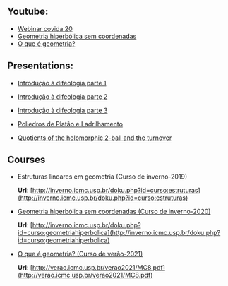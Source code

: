 ## Youtube: 

- [Webinar covida 20](https://www.youtube.com/channel/UCPGlAyWJqK37uXlRJ4nlP4g) 
- [Geometria hiperbólica sem coordenadas](https://www.youtube.com/playlist?list=PLB2CI4e5fuMKAkyiH9xN9cci50G3BcJ-I)
- [O que é geometria?](https://www.youtube.com/playlist?list=PLB2CI4e5fuMKxJG2M2LvVp4bFhGC0bXxq)

## Presentations:

-   [Introdução à difeologia parte 1](https://www.youtube.com/watch?v=ZgoPWoQaxm8)
-   [Introdução à difeologia parte 2](https://www.youtube.com/watch?v=fvQ6Wm_cYug)
-   [Introdução à difeologia parte 3](https://www.youtube.com/watch?v=MfzYQ_g5Gw8)
-   [Poliedros de Platâo e Ladrilhamento](https://www.youtube.com/watch?v=PfBgpT3MzMM)

-   [Quotients of the holomorphic 2-ball and the turnover](https://www.youtube.com/watch?v=t521WWqbu7I&t=21s)

## Courses

- Estruturas lineares em geometria (Curso de inverno-2019)

  **Url**: [http://inverno.icmc.usp.br/doku.php?id=curso:estruturas](http://inverno.icmc.usp.br/doku.php?id=curso:estruturas)

- [Geometria hiperbólica sem coordenadas (Curso de inverno-2020)](classicalgeometry.md)

  **Url**: [http://inverno.icmc.usp.br/doku.php?id=curso:geometriahiperbolica](http://inverno.icmc.usp.br/doku.php?id=curso:geometriahiperbolica)

- [O que é geometria? (Curso de verão-2021)](oqehgeometria.md)

  **Url**: [http://verao.icmc.usp.br/verao2021/MC8.pdf](http://verao.icmc.usp.br/verao2021/MC8.pdf)

